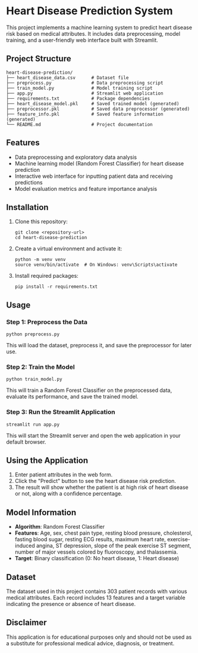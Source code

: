 # Heart Disease Prediction System

This project implements a machine learning system to predict heart disease risk based on medical attributes. It includes data preprocessing, model training, and a user-friendly web interface built with Streamlit.

## Project Structure

```
heart-disease-prediction/
├── heart_disease_data.csv      # Dataset file
├── preprocess.py               # Data preprocessing script
├── train_model.py              # Model training script
├── app.py                      # Streamlit web application
├── requirements.txt            # Package dependencies
├── heart_disease_model.pkl     # Saved trained model (generated)
├── preprocessor.pkl            # Saved data preprocessor (generated)
├── feature_info.pkl            # Saved feature information (generated)
└── README.md                   # Project documentation
```

## Features

- Data preprocessing and exploratory data analysis
- Machine learning model (Random Forest Classifier) for heart disease prediction
- Interactive web interface for inputting patient data and receiving predictions
- Model evaluation metrics and feature importance analysis

## Installation

1. Clone this repository:
   ```
   git clone <repository-url>
   cd heart-disease-prediction
   ```

2. Create a virtual environment and activate it:
   ```
   python -m venv venv
   source venv/bin/activate  # On Windows: venv\Scripts\activate
   ```

3. Install required packages:
   ```
   pip install -r requirements.txt
   ```

## Usage

### Step 1: Preprocess the Data
```
python preprocess.py
```
This will load the dataset, preprocess it, and save the preprocessor for later use.

### Step 2: Train the Model
```
python train_model.py
```
This will train a Random Forest Classifier on the preprocessed data, evaluate its performance, and save the trained model.

### Step 3: Run the Streamlit Application
```
streamlit run app.py
```
This will start the Streamlit server and open the web application in your default browser.

## Using the Application

1. Enter patient attributes in the web form.
2. Click the "Predict" button to see the heart disease risk prediction.
3. The result will show whether the patient is at high risk of heart disease or not, along with a confidence percentage.

## Model Information

- **Algorithm**: Random Forest Classifier
- **Features**: Age, sex, chest pain type, resting blood pressure, cholesterol, fasting blood sugar, resting ECG results, maximum heart rate, exercise-induced angina, ST depression, slope of the peak exercise ST segment, number of major vessels colored by fluoroscopy, and thalassemia.
- **Target**: Binary classification (0: No heart disease, 1: Heart disease)

## Dataset

The dataset used in this project contains 303 patient records with various medical attributes. Each record includes 13 features and a target variable indicating the presence or absence of heart disease.

## Disclaimer

This application is for educational purposes only and should not be used as a substitute for professional medical advice, diagnosis, or treatment.